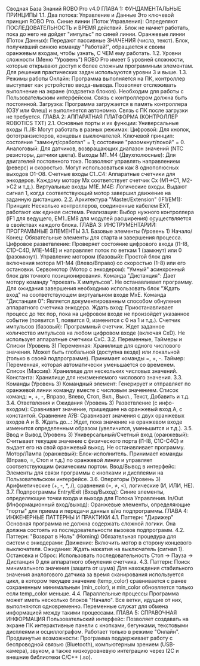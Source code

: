 Сводная База Знаний ROBO Pro v4.0
ГЛАВА 1: ФУНДАМЕНТАЛЬНЫЕ ПРИНЦИПЫ
1.1. Два потока: Управление и Данные
Это ключевой принцип ROBO Pro.
Синие линии (Поток Управления): Определяют ПОСЛЕДОВАТЕЛЬНОСТЬ и ВРЕМЯ действий. Блок не начнет работать, пока до него не дойдет "импульс" по синей линии.
Оранжевые линии (Поток Данных): Передают пассивные ЗНАЧЕНИЯ (числа, текст). Блок, получивший синюю команду "Работай!", обращается к своим оранжевым входам, чтобы узнать, С ЧЕМ ему работать.
1.2. Уровни сложности (Меню "Уровень")
ROBO Pro имеет 5 уровней сложности, которые открывают доступ к более сложным программным элементам. Для решения практических задач используются уровни 3 и выше.
1.3. Режимы работы
Онлайн: Программа выполняется на ПК, контроллер выступает как устройство ввода-вывода. Позволяет отслеживать выполнение на экране (подсветка блоков). Необходим для работы с Пользовательским интерфейсом. Связь с контроллером должна быть постоянной.
Загрузка: Программа загружается в память контроллера (ОЗУ или Флеш) и выполняется автономно. Связь с ПК после загрузки не требуется.
ГЛАВА 2: АППАРАТНАЯ ПЛАТФОРМА (КОНТРОЛЛЕР ROBOTICS TXT)
2.1. Основные порты и их функции:
Универсальные входы I1..I8: Могут работать в разных режимах:
Цифровой: Для кнопок, фототранзисторов, концевых выключателей. Ключевой принцип: состояние "замкнут/сработал" = 1; состояние "разомкнут/покой" = 0.
Аналоговый: Для датчиков, возвращающих диапазон значений (NTC резисторы, датчики цвета).
Выходы M1..M4 (Двухполюсные): Для двигателей постоянного тока. Позволяют управлять направлением (реверс) и скоростью. Могут использоваться как 8 однополюсных выходов O1-O8.
Счетные входы C1..C4: Аппаратные счетчики для энкодеров. Каждому мотору Mx соответствует счетчик Cx (M1->C1, M2->C2 и т.д.).
Виртуальные входы M1E..M4E: Логические входы. Выдают сигнал 1, когда соответствующий мотор завершил движение на заданную дистанцию.
2.2. Архитектура "Master/Extension" (IF1/EM1):
Принцип: Несколько контроллеров, соединенные кабелем EXT, работают как единая система.
Реализация: Выбор нужного контроллера (IF1 для ведущего, EM1..EM8 для модулей расширения) осуществляется в свойствах каждого блока.
ГЛАВА 3: ИНСТРУМЕНТАРИЙ: ПРОГРАММНЫЕ ЭЛЕМЕНТЫ
3.1. Базовые элементы (Уровень 1)
Начало/Конец: Обязательные элементы для старта и завершения процесса.
Цифровое разветвление: Проверяет состояние цифрового входа (I1-I8, C1D-C4D, M1E-M4E) и направляет поток по веткам 1 (замкнут) или 0 (разомкнут).
Управление мотором (базовый): Простой блок для включения мотора M1-M4 (Влево/Вправо) со скоростью (1-8) или его остановки.
Сервомотор (Мотор с энкодером): "Умный" асинхронный блок для точного позиционирования.
Команда "Дистанция": Дает мотору команду "проехать X импульсов". Не останавливает программу. Для ожидания завершения необходимо использовать блок "Ждать вход" на соответствующем виртуальном входе MxE.
Команда "Дистанция 0": Является документированным способом обнуления аппаратного счетчика энкодера.
Ждать вход: Приостанавливает процесс до тех пор, пока на цифровом входе не произойдет указанное событие (появится 1, появится 0, изменится с 0 на 1 и т.д.).
Счетчик импульсов (базовый): Программный счетчик. Ждет заданное количество импульсов на любом цифровом входе (включая CxD). Не использует аппаратные счетчики CxC.
3.2. Переменные, Таймеры и Списки (Уровень 3)
Переменная: Хранилище для одного числового значения. Может быть глобальной (доступна везде) или локальной (только в своей подпрограмме). Принимает команды =, +, -.
Таймер: Переменная, которая автоматически уменьшается со временем.
Список (Массив): Хранилище для нескольких числовых значений.
Константа: Хранилище для неизменяемого числового значения.
3.3. Команды (Уровень 3)
Командный элемент: Генерирует и отправляет по оранжевой линии команду вместе с числовым значением.
Список команд: =, +, -, Вправо, Влево, Стоп, Вкл., Выкл., Текст, Добавить и т.д.
3.4. Ответвления и Ожидания (Уровень 3)
Разветвление (с инфо-входом): Сравнивает значение, пришедшее на оранжевый вход A, с константой.
Сравнение A?B: Сравнивает значения с двух оранжевых входов A и B.
Ждать до...: Ждет, пока значение на оранжевом входе изменится определенным образом (увеличится, уменьшится и т.д.).
3.5. Ввод и Вывод (Уровень 3)
Универсальный/Счетный вход (оранжевый): Считывает текущее значение с физического порта (I1-I8, C1C-C4C) и выдает его на свой оранжевый выход. Не останавливает программу.
Мотор/Лампа (оранжевый): Блок-исполнитель. Принимает команды (Вправо, =, Стоп и т.д.) по оранжевой линии и управляет соответствующим физическим портом.
Ввод/Вывод в интерфейс: Элементы для связи программы с кнопками и дисплеями на Пользовательском интерфейсе.
3.6. Операторы (Уровень 3)
Арифметические (+, -, *, /), сравнения (=, ≠, <), логические (И, ИЛИ, НЕ).
3.7. Подпрограммы
Entry/Exit (Вход/Выход): Синие элементы, определяющие точки входа и выхода для Потока Управления.
In/Out (Информационный вход/выход): Оранжевые элементы, определяющие "порты" для приема и передачи данных в/из подпрограммы.
ГЛАВА 4: ИНЖЕНЕРНЫЕ ПАТТЕРНЫ И ПРАКТИКИ
4.1. Паттерн: "Дирижер"
Основная программа не должна содержать сложной логики. Она должна состоять из последовательности вызовов подпрограмм.
4.2. Паттерн: "Возврат в Ноль" (Homing)
Обязательная процедура для систем с энкодерами:
Движение: Включить мотор в сторону концевого выключателя.
Ожидание: Ждать нажатия на выключатель (сигнал 1).
Остановка и Сброс: Использовать последовательность Стоп -> Пауза -> Дистанция 0 для аппаратного обнуления счетчика.
4.3. Паттерн: Поиск минимального значения (защита от шума)
Для нахождения стабильного значения аналогового датчика за время сканирования используется цикл, в котором текущее значение (temp_color) сравнивается с ранее сохраненным минимальным (min_color), и min_color обновляется только если temp_color меньше.
4.4. Параллельные процессы
Программа может иметь несколько блоков "Начало". Все ветки, идущие от них, выполняются одновременно. Переменные служат для обмена информацией между такими процессами.
ГЛАВА 5: СПРАВОЧНАЯ ИНФОРМАЦИЯ
Пользовательский интерфейс: Позволяет создавать на экране ПК интерактивные панели с кнопками, бегунками, текстовыми дисплеями и осциллографом. Работает только в режиме "Онлайн".
Продвинутые возможности: Программа поддерживает работу с беспроводной связью (Bluetooth), компьютерным зрением (USB-камера), звуком, а также низкоуровневую интеграцию через I2C и внешние библиотеки C/C++ (.so).
